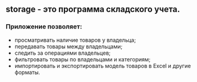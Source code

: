 ## storage - это программа складского учета. 

### Приложение позволяет:
- просматривать наличие товаров у владельца;
- передавать товары между владельцами;
- следить за операциями владельцев;
- фильтровать товары по владельцами и категориям;
- импортировать и экспортировать модель товаров в Excel и другие форматы.

